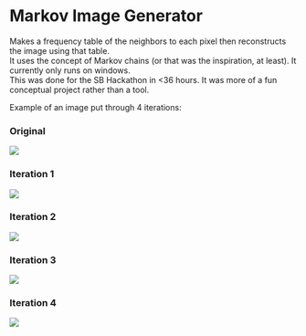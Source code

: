 # Markov Image Generator
Makes a frequency table of the neighbors to each pixel then reconstructs the image using that table.  
It uses the concept of Markov chains (or that was the inspiration, at least).  It currently only runs on windows.  
This was done for the SB Hackathon in <36 hours.  It was more of a fun conceptual project rather than a tool. 

Example of an image put through 4 iterations:
<h3>Original</h3>
<img src="http://i.imgur.com/8qal9uc.jpg">
<h3>Iteration 1</h3>
<img src="http://i.imgur.com/a0bYDU8.jpg">
<h3>Iteration 2</h3>
<img src="http://i.imgur.com/4Fg9c8a.jpg">
<h3>Iteration 3</h3>
<img src="http://i.imgur.com/v7G8Ckc.jpg">
<h3>Iteration 4</h3>
<img src="http://i.imgur.com/vk2dDez.jpg">
